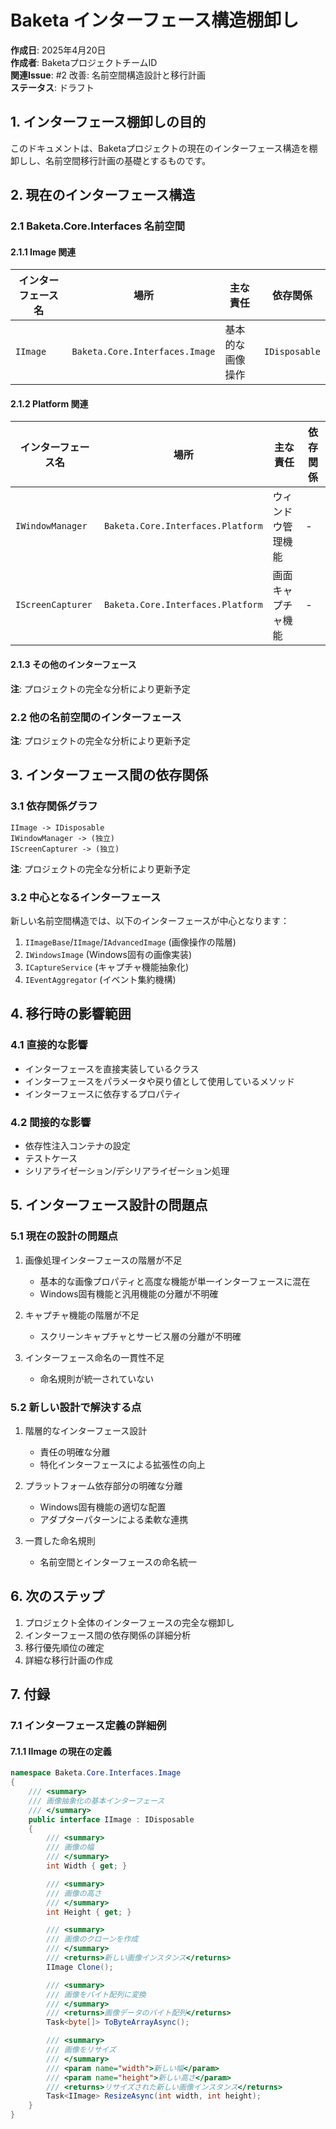 # Baketa インターフェース構造棚卸し

**作成日**: 2025年4月20日  
**作成者**: BaketaプロジェクトチームID  
**関連Issue**: #2 改善: 名前空間構造設計と移行計画  
**ステータス**: ドラフト

## 1. インターフェース棚卸しの目的

このドキュメントは、Baketaプロジェクトの現在のインターフェース構造を棚卸しし、名前空間移行計画の基礎とするものです。

## 2. 現在のインターフェース構造

### 2.1 Baketa.Core.Interfaces 名前空間

#### 2.1.1 Image 関連

| インターフェース名 | 場所 | 主な責任 | 依存関係 |
|-------------------|------|---------|----------|
| `IImage` | `Baketa.Core.Interfaces.Image` | 基本的な画像操作 | `IDisposable` |

#### 2.1.2 Platform 関連

| インターフェース名 | 場所 | 主な責任 | 依存関係 |
|-------------------|------|---------|----------|
| `IWindowManager` | `Baketa.Core.Interfaces.Platform` | ウィンドウ管理機能 | - |
| `IScreenCapturer` | `Baketa.Core.Interfaces.Platform` | 画面キャプチャ機能 | - |

#### 2.1.3 その他のインターフェース

**注**: プロジェクトの完全な分析により更新予定

### 2.2 他の名前空間のインターフェース

**注**: プロジェクトの完全な分析により更新予定

## 3. インターフェース間の依存関係

### 3.1 依存関係グラフ

```
IImage -> IDisposable
IWindowManager -> (独立)
IScreenCapturer -> (独立)
```

**注**: プロジェクトの完全な分析により更新予定

### 3.2 中心となるインターフェース

新しい名前空間構造では、以下のインターフェースが中心となります：

1. `IImageBase`/`IImage`/`IAdvancedImage` (画像操作の階層)
2. `IWindowsImage` (Windows固有の画像実装)
3. `ICaptureService` (キャプチャ機能抽象化)
4. `IEventAggregator` (イベント集約機構)

## 4. 移行時の影響範囲

### 4.1 直接的な影響

- インターフェースを直接実装しているクラス
- インターフェースをパラメータや戻り値として使用しているメソッド
- インターフェースに依存するプロパティ

### 4.2 間接的な影響

- 依存性注入コンテナの設定
- テストケース
- シリアライゼーション/デシリアライゼーション処理

## 5. インターフェース設計の問題点

### 5.1 現在の設計の問題点

1. 画像処理インターフェースの階層が不足
   - 基本的な画像プロパティと高度な機能が単一インターフェースに混在
   - Windows固有機能と汎用機能の分離が不明確

2. キャプチャ機能の階層が不足
   - スクリーンキャプチャとサービス層の分離が不明確

3. インターフェース命名の一貫性不足
   - 命名規則が統一されていない

### 5.2 新しい設計で解決する点

1. 階層的なインターフェース設計
   - 責任の明確な分離
   - 特化インターフェースによる拡張性の向上

2. プラットフォーム依存部分の明確な分離
   - Windows固有機能の適切な配置
   - アダプターパターンによる柔軟な連携

3. 一貫した命名規則
   - 名前空間とインターフェースの命名統一

## 6. 次のステップ

1. プロジェクト全体のインターフェースの完全な棚卸し
2. インターフェース間の依存関係の詳細分析
3. 移行優先順位の確定
4. 詳細な移行計画の作成

## 7. 付録

### 7.1 インターフェース定義の詳細例

#### 7.1.1 IImage の現在の定義

```csharp
namespace Baketa.Core.Interfaces.Image
{
    /// <summary>
    /// 画像抽象化の基本インターフェース
    /// </summary>
    public interface IImage : IDisposable
    {
        /// <summary>
        /// 画像の幅
        /// </summary>
        int Width { get; }

        /// <summary>
        /// 画像の高さ
        /// </summary>
        int Height { get; }

        /// <summary>
        /// 画像のクローンを作成
        /// </summary>
        /// <returns>新しい画像インスタンス</returns>
        IImage Clone();

        /// <summary>
        /// 画像をバイト配列に変換
        /// </summary>
        /// <returns>画像データのバイト配列</returns>
        Task<byte[]> ToByteArrayAsync();

        /// <summary>
        /// 画像をリサイズ
        /// </summary>
        /// <param name="width">新しい幅</param>
        /// <param name="height">新しい高さ</param>
        /// <returns>リサイズされた新しい画像インスタンス</returns>
        Task<IImage> ResizeAsync(int width, int height);
    }
}
```
